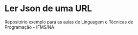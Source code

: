 # Ler Json de uma URL

Repositório exemplo para as aulas de Linguagem e Técnicas de Programação - IFMS/NA